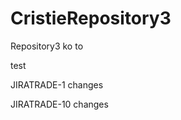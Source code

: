 CristieRepository3
==================

Repository3 ko to


test

JIRATRADE-1 changes

JIRATRADE-10 changes
